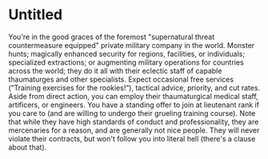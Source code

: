 # Untitled

You're in the good graces of the foremost "supernatural threat countermeasure equipped" private military company in the world. Monster hunts; magically enhanced security for regions, facilities, or individuals; specialized extractions; or augmenting military operations for countries across the world; they do it all with their eclectic staff of capable thaumaturges and other specialists. Expect occasional free services (”Training exercises for the rookies!”), tactical advice, priority, and cut rates. Aside from direct action, you can employ their thaumaturgical medical staff, artificers, or engineers. You have a standing offer to join at lieutenant rank if you care to (and are willing to undergo their grueling training course). Note that while they have high standards of conduct and professionality, they are mercenaries for a reason, and are generally not nice people. They will never violate their contracts, but won't follow you into literal hell (there's a clause about that).